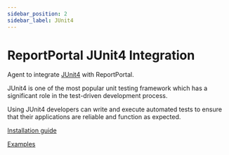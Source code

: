 ```yaml
---
sidebar_position: 2
sidebar_label: JUnit4
---
```


# ReportPortal JUnit4 Integration

Agent to integrate [JUnit4](https://junit.org/junit4/) with ReportPortal.

JUnit4 is one of the most popular unit testing framework which has a significant role in the test-driven development process.

Using JUnit4 developers can write and execute automated tests to ensure that their applications are reliable and function as expected.

[Installation guide](https://github.com/reportportal/agent-java-junit#readme)

[Examples](https://github.com/reportportal/examples-java/tree/master/example-junit)
